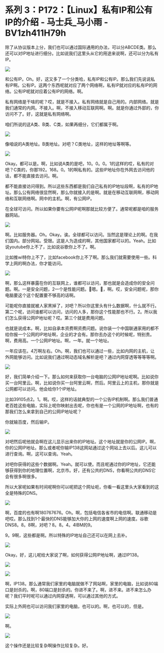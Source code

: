 # 系列 3：P172：【Linux】私有IP和公有IP的介绍 - 马士兵_马小雨 - BV1zh411H79h

除了从协议版本上分，我们也可以通过国际通用的办法，可以分ABCDE类。那么还可以对IP地址进行细分。比如说我们这里头从它的用途来说啊，还可以分为私有IP。



![](img/83ac611d8f2663b722ac606383ce672f_1.png)

和公有IP。Oh。好，这又多了一个分类哈，私有IP和公有IP。那么我们先说说私有IP啊。公有IP。这两个东西呢就对应了两个网络啊，私有IP就对应的私有IP的网络。公有IP呢就对应着公有IP的网络。啊。

私有网络是干啥的呢？哎，就是不接入。私有网络就是自己用的。内部网络。就是我们通常的内网。不接入。啊，不接入移动互联网啊。啊。就是你通过外部的，你访问不了。好，这就是私有网络啊。

咱们所说的这A类、B类、C类，如果再细分，它们都属于啊。

![](img/83ac611d8f2663b722ac606383ce672f_3.png)

像咱说的A类地址。B类地址。对吧？C类地址，这样的地址等啊等。

![](img/83ac611d8f2663b722ac606383ce672f_5.png)

Okay。都可以是。啊，比如说A类的是吧，10。0。0。1的这样的哎，私有的对吧？C类的，你那192。168。0。1的啊私有的。这些IP地址你在外网去访问他的话，都不能直接去访问。啊。

都不能直接访问得到。所以这些东西都是我们自己私有的IP地址段啊，私有的IP地址。那么公有网络很显然啊，那么你就接入的是啊。就是在移动互联网啊，移动网络和互联网络啊。网中的主机。啊，有公网IP。

在全球可访问。所以如果你要有公网IP呢啊那就比较方便了。通常呢都是咱的服务器网站。

![](img/83ac611d8f2663b722ac606383ce672f_7.png)

啊。比如服务器。Oh。Okay。诶。全球都可以访问。当然这是理论上的啊。在我们国内。部分网站。受限。这是人为造成的啊，其他国家都可以的。Yeah。比如说youtube你上不了，比如说谷歌你上不了。啊。

比如推wi特你上不了，比如facebook你上不了啊。那么我们就需要使用一些。科学上网的啊办法，你才能访问。



![](img/83ac611d8f2663b722ac606383ce672f_9.png)

啊，那么这样暴露在你的互联网上，谁都可以访问，那也就是会造成你的安全问题。啊。一是安全问题，2一个是性能问题。🤧嗯。🤢，啊。哎，安全问题呢，那你电脑要这个这个配置要不够高的话啊。

可能呢你直接就被人家黑掉了，对吧？所以你这里头有什么数据啊，什么就不行。第二个呢，访问谁都可以访问，访问的人多，那你这个性能那也不行。2。所以我们怎么获得公网IP地址呢？哎。第三个就是费用问题。

也就是说成本。啊，比如自承本资费啊资费问题。说你装一个中国联通家用的都不给你报一个公网的IP地址啊，企业的才会有。那你去办这个的时候呢，特别贵。啊，费用高。一个公网IP地址。啊，一年。就一个地址。

一年应该在。4万啊左右。Oh。啊，我们也可以通过一些，比如内网的主机，让外网能够访问。比如说我们通过啊动态域名解析是吧？通过内网穿透等等等等啊。



![](img/83ac611d8f2663b722ac606383ce672f_11.png)

好，我们简单介绍一下。那么如何来获取你一台电脑的公网IP地址呢啊。比如说你买一台阿里云。啊，比如说你买一台阿里云啊，然后。阿里云上的主机，那你就是公网都可以访问。他会给你1个IP地址。

比如39105点2。1。啊。哎，这样的话就典型的一个公告IP机制啊。那么我们普通老百姓这些电脑，实际上呢你映射出去呢，你也有是一个公网的IP地址啊，也有的那我们怎么来拿到自己的公网IP地址呢？

你就输百度，然后输IP。

![](img/83ac611d8f2663b722ac606383ce672f_13.png)

对吧然后呢他就会啊在这儿显示出来你的IP地址。这个地址就是你的公网IP。啊，你的公网IP地址。那么或者呢你输IP138这网站通过这个网站上去以后。这儿可以进行查询。啊，这可以查询。Yeah。

对吧你获得的这些个数据啊。Yeah。就可以使。而且呢通过你的IP地址，它还能够获得到你的地理位置啊，北京市。好，还有公共的DNS，你看啊公共的DNS它会有很多啊很多。

所以大家呢如果有时间呢啊你可以呢把这个网址呃，你看一看这里头大家看到的这全是特殊的DNS。

![](img/83ac611d8f2663b722ac606383ce672f_15.png)

啊，百度的也有啊180767676。Oh。啊，包括电信各省市的电信啊。联通移动是吧哎。那么找到1个最快的DNS能够加大你的上网的速度啊上网的速度。谷歌DNS8。8。8啊，对吧？8。8。4。4IBM的9。

9。9啊，这些都是啊。所以特殊的IP地址自己还可以在网上去补。

![](img/83ac611d8f2663b722ac606383ce672f_17.png)

Okay。好，这儿呢给大家说了啊，如何获得公网IP地址啊，通过IP138。

![](img/83ac611d8f2663b722ac606383ce672f_19.png)

![](img/83ac611d8f2663b722ac606383ce672f_20.png)

啊，IP138。那么通常我们家里的电脑就做不了网站啊，家里的电脑，比如说80端口是封杀的。啊，80端口是封杀的。你进不来了。啊，进不来。进不来怎么办呢？我们平时呢可以通过内网穿透啊，可以通过其他的方式。

实际上外网也可以访问我们家里的电脑，也可以的。啊，也可以的，但是。

![](img/83ac611d8f2663b722ac606383ce672f_22.png)

啊。

![](img/83ac611d8f2663b722ac606383ce672f_24.png)

这个操作还是比较复杂啊操作比较复杂。好。